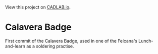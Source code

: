 View this project on [CADLAB.io](https://cadlab.io/project/2044). 

# Calavera Badge

First commit of the Calavera Badge, used in one of the Felcana's Lunch-and-learn as a soldering practise.